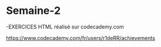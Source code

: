 # Semaine-2

-EXERCICES HTML réalisé sur codecademy.com

https://www.codecademy.com/fr/users/r1deRR/achievements
